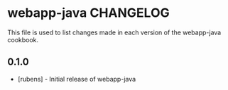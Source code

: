 # webapp-java CHANGELOG

This file is used to list changes made in each version of the webapp-java cookbook.

## 0.1.0
- [rubens] - Initial release of webapp-java
